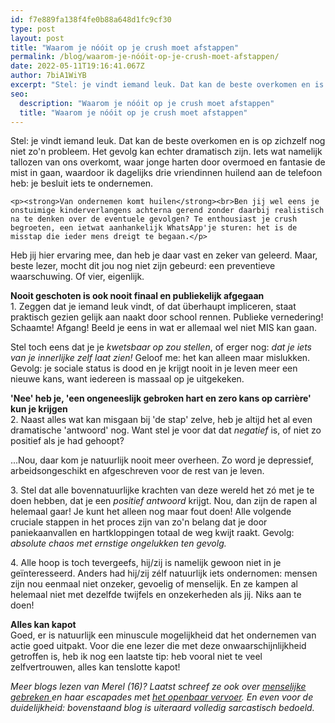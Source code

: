 ```yaml
---
id: f7e889fa138f4fe0b88a648d1fc9cf30
type: post
layout: post
title: "Waarom je nóóit op je crush moet afstappen"
permalink: /blog/waarom-je-nóóit-op-je-crush-moet-afstappen/
date: 2022-05-11T19:16:41.067Z
author: 7biA1WiYB
excerpt: "Stel: je vindt iemand leuk. Dat kan de beste overkomen en is op zichzelf nog niet zo'n probleem. Het gevolg kan echter dramatisch zijn. Iets wat namelijk tallozen van ons overkomt, waar jonge harten door overmoed en fantasie de mist in gaan, waardoor ik dagelijks drie vriendinnen huilend aan de telefoon heb: je besluit iets te ondernemen.  "
seo:
  description: "Waarom je nóóit op je crush moet afstappen"
  title: "Waarom je nóóit op je crush moet afstappen"
---
```

Stel: je vindt iemand leuk. Dat kan de beste overkomen en is op zichzelf nog niet zo'n probleem. Het gevolg kan echter dramatisch zijn. Iets wat namelijk tallozen van ons overkomt, waar jonge harten door overmoed en fantasie de mist in gaan, waardoor ik dagelijks drie vriendinnen huilend aan de telefoon heb: je besluit iets te ondernemen.  

    <p><strong>Van ondernemen komt huilen</strong><br>Ben jij wel eens je onstuimige kinderverlangens achterna gerend zonder daarbij realistisch na te denken over de eventuele gevolgen? Te enthousiast je crush begroeten, een ietwat aanhankelijk WhatsApp'je sturen: het is de misstap die ieder mens dreigt te begaan.</p>
<p>Heb jij hier ervaring mee, dan heb je daar vast en zeker van geleerd. Maar, beste lezer, mocht dit jou nog niet zijn gebeurd: een preventieve waarschuwing. Of vier, eigenlijk.</p>
<p><strong>Nooit geschoten is ook nooit finaal en publiekelijk afgegaan</strong><br>1. Zeggen dat je iemand leuk vindt, of dat überhaupt impliceren, staat praktisch gezien gelijk aan naakt door school rennen. Publieke vernedering! Schaamte! Afgang! Beeld je eens in wat er allemaal wel niet MIS kan gaan.</p>
<p>Stel toch eens dat je je <em>kwetsbaar op zou stellen</em>, of erger nog: <em>dat je iets van je innerlijke zelf laat zien!</em> Geloof me: het kan alleen maar mislukken. Gevolg: je sociale status is dood en je krijgt nooit in je leven meer een nieuwe kans, want iedereen is massaal op je uitgekeken.</p>
<p><strong>'Nee' heb je, 'een ongeneeslijk gebroken hart en zero kans op carrière' kun je krijgen</strong><br>2. Naast alles wat kan misgaan bij 'de stap' zelve, heb je altijd het al even dramatische 'antwoord' nog. Want stel je voor dat dat <em>negatief</em> is, of niet zo positief als je had gehoopt?</p>
<p>...Nou, daar kom je natuurlijk nooit meer overheen. Zo word je depressief, arbeidsongeschikt en afgeschreven voor de rest van je leven.</p>
<p>3. Stel dat alle bovennatuurlijke krachten van deze wereld het zó met je te doen hebben, dat je een <em>positief antwoord </em>krijgt. Nou, dan zijn de rapen al helemaal gaar! Je kunt het alleen nog maar fout doen! Alle volgende cruciale stappen in het proces zijn van zo'n belang dat je door paniekaanvallen en hartkloppingen totaal de weg kwijt raakt. Gevolg: <em>absolute chaos met ernstige ongelukken ten gevolg. </em></p>
<p>4. Alle hoop is toch tevergeefs, hij/zij is namelijk gewoon niet in je geïnteresseerd. Anders had hij/zij zélf natuurlijk iets ondernomen: mensen zijn nou eenmaal niet onzeker, gevoelig of menselijk. En ze kampen al helemaal niet met dezelfde twijfels en onzekerheden als jij. Niks aan te doen!</p>
<p><strong>Alles kan kapot</strong><br>Goed, er is natuurlijk een minuscule mogelijkheid dat het ondernemen van actie goed uitpakt. Voor die ene lezer die met deze onwaarschijnlijkheid getroffen is, heb ik nog een laatste tip: heb vooral niet te veel zelfvertrouwen, alles kan tenslotte kapot!</p>
<p><em>Meer blogs lezen van Merel (16)? Laatst schreef ze ook over <a href="https://original.sevendays.nl/blog/menselijke-gebreken-niezen-van-chocola">menselijke gebreken </a>en haar escapades met <a href="https://original.sevendays.nl/blog/het-openbaar-vervoer-en-ik-de-soap">het openbaar vervoer</a>. En even voor de duidelijkheid: bovenstaand blog is uiteraard volledig sarcastisch bedoeld.</em></p>  
